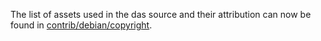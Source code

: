 The list of assets used in the das source and their attribution can now be found in [contrib/debian/copyright](../contrib/debian/copyright).
